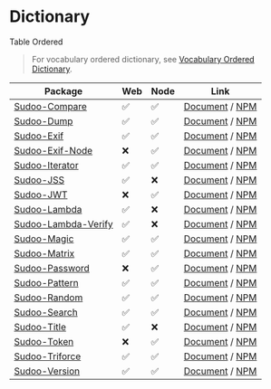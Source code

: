 # Dictionary

Table Ordered

> For vocabulary ordered dictionary, see [Vocabulary Ordered Dictionary](./vocabulary).

| Package                                                            | Web | Node | Link                                                                                       |
| ------------------------------------------------------------------ | --- | ---- | ------------------------------------------------------------------------------------------ |
| [Sudoo-Compare](//github.com/SudoDotDog/Sudoo-Compare)             | ✅   | ✅    | [Document](//compare.sudo.dog) / [NPM](//www.npmjs.com/package/@sudoo/compare)             |
| [Sudoo-Dump](//github.com/SudoDotDog/Sudoo-Dump)                   | ✅   | ✅    | [Document](//dump.sudo.dog) / [NPM](//www.npmjs.com/package/@sudoo/dump)                   |
| [Sudoo-Exif](//github.com/SudoDotDog/Sudoo-Exif)                   | ✅   | ✅    | [Document](//exif.sudo.dog) / [NPM](//www.npmjs.com/package/@sudoo/exif)                   |
| [Sudoo-Exif-Node](//github.com/SudoDotDog/Sudoo-Exif-Node)         | ❌   | ✅    | [Document](//exif-node.sudo.dog) / [NPM](//www.npmjs.com/package/@sudoo/exif-node)         |
| [Sudoo-Iterator](//github.com/SudoDotDog/Sudoo-Iterator)           | ✅   | ✅    | [Document](//iterator.sudo.dog) / [NPM](//www.npmjs.com/package/@sudoo/iterator)           |
| [Sudoo-JSS](//github.com/SudoDotDog/Sudoo-JSS)                     | ✅   | ❌    | [Document](//jss.sudo.dog) / [NPM](//www.npmjs.com/package/@sudoo/jss)                     |
| [Sudoo-JWT](//github.com/SudoDotDog/Sudoo-JWT)                     | ❌   | ✅    | [Document](//jwt.sudo.dog) / [NPM](//www.npmjs.com/package/@sudoo/jwt)                     |
| [Sudoo-Lambda](//github.com/SudoDotDog/Sudoo-Lambda)               | ✅   | ❌    | [Document](//lambda.sudo.dog) / [NPM](//www.npmjs.com/package/@sudoo/lambda)               |
| [Sudoo-Lambda-Verify](//github.com/SudoDotDog/Sudoo-Lambda-Verify) | ✅   | ❌    | [Document](//lambda-verify.sudo.dog) / [NPM](//www.npmjs.com/package/@sudoo/lambda-verify) |
| [Sudoo-Magic](//github.com/SudoDotDog/Sudoo-Magic)                 | ✅   | ✅    | [Document](//magic.sudo.dog) / [NPM](//www.npmjs.com/package/@sudoo/magic)                 |
| [Sudoo-Matrix](//github.com/SudoDotDog/Sudoo-Matrix)               | ✅   | ✅    | [Document](//matrix.sudo.dog) / [NPM](//www.npmjs.com/package/@sudoo/matrix)               |
| [Sudoo-Password](//github.com/SudoDotDog/Sudoo-Password)           | ❌   | ✅    | [Document](//password.sudo.dog) / [NPM](//www.npmjs.com/package/@sudoo/password)           |
| [Sudoo-Pattern](//github.com/SudoDotDog/Sudoo-Pattern)             | ✅   | ✅    | [Document](//pattern.sudo.dog) / [NPM](//www.npmjs.com/package/@sudoo/pattern)             |
| [Sudoo-Random](//github.com/SudoDotDog/Sudoo-Random)               | ✅   | ✅    | [Document](//random.sudo.dog) / [NPM](//www.npmjs.com/package/@sudoo/random)               |
| [Sudoo-Search](//github.com/SudoDotDog/Sudoo-Search)               | ✅   | ✅    | [Document](//search.sudo.dog) / [NPM](//www.npmjs.com/package/@sudoo/search)               |
| [Sudoo-Title](//github.com/SudoDotDog/Sudoo-Title)                 | ✅   | ❌    | [Document](//title.sudo.dog) / [NPM](//www.npmjs.com/package/@sudoo/title)                 |
| [Sudoo-Token](//github.com/SudoDotDog/Sudoo-Token)                 | ❌   | ✅    | [Document](//token.sudo.dog) / [NPM](//www.npmjs.com/package/@sudoo/token)                 |
| [Sudoo-Triforce](//github.com/SudoDotDog/Sudoo-Triforce)           | ✅   | ✅    | [Document](//triforce.sudo.dog) / [NPM](//www.npmjs.com/package/@sudoo/triforce)           |
| [Sudoo-Version](//github.com/SudoDotDog/Sudoo-Version)             | ✅   | ✅    | [Document](//version.sudo.dog) / [NPM](//www.npmjs.com/package/@sudoo/version)             |
